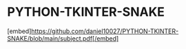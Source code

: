 # PYTHON-TKINTER-SNAKE


[embed]https://github.com/daniel10027/PYTHON-TKINTER-SNAKE/blob/main/subject.pdf[/embed]
